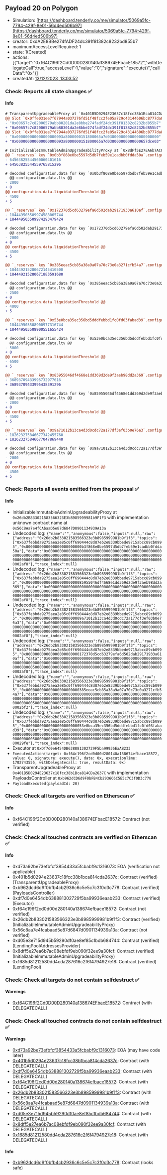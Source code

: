 ## Payload 20 on Polygon

- Simulation: [https://dashboard.tenderly.co/me/simulator/5069a5fc-7794-429f-8e01-56d4ed506b97](https://dashboard.tenderly.co/me/simulator/5069a5fc-7794-429f-8e01-56d4ed506b97)
- creator: 0xdA2E8BBe274fADF24dc391f81382c8232bd855b7
- maximumAccessLevelRequired: 1
- state: 1(Created)
- actions: [{"target":"0xf64C196f2Cd0D00D280140a138674EFbacE18572","withDelegateCall":true,"accessLevel":1,"value":"0","signature":"execute()","callData":"0x"}]
- createdAt: [13/12/2023, 13:03:52](https://polygonscan.com/tx/0x46405e44ca3184b846a9d62492e9be2983f3e28fa93ddc5450813104d0c831ab)

### Check: Reports all state changes :white_check_mark:

#### Info


```diff
# TransparentUpgradeableProxy at `0x401B5D0294E23637c18fcc38b1Bca814CDa2637C` with implementation PayloadsController at `0xb962dCD6d9F0bFB4Cb2936C6C5E5c7C3f0D3c778`
@@ Slot `0x0ffe031ee7f67944a037276fd51f48fcc2fe05a729c43144606bc8777da8014f` @@
- "0x00657c7c82006579abb80201da2e8bbe274fadf24dc391f81382c8232bd855b7"
+ "0x00657c7c82006579abb80301da2e8bbe274fadf24dc391f81382c8232bd855b7"
@@ Slot `0x0ffe031ee7f67944a037276fd51f48fcc2fe05a729c43144606bc8777da80150` @@
- "0x000000000000000000093a8000000151800065a7d03800000000000000000000"
+ "0x000000000000000000093a8000000151800065a7d038000000000000657dce03"
```

```diff
# InitializableImmutableAdminUpgradeabilityProxy at `0x8dFf5E27EA6b7AC08EbFdf9eB090F32ee9a30fcf` with implementation LendingPool at `0x1685D81212580DD4cDA287616C2f6F4794927e18`
@@ `_reserves` key `0x0b3f868e0be5597d5db7feb59e1cadbb0fdda50a`.configuration.data @@
- 64563825544560060401616
+ 64563825544559765815296

# decoded configuration.data for key `0x0b3f868e0be5597d5db7feb59e1cadbb0fdda50a` (symbol: SUSHI)
  @@ configuration.data.ltv @@
- 2000
+ 0
@@ configuration.data.liquidationThreshold @@
- 4500
+ 5

@@ `_reserves` key `0x172370d5cd63279efa6d502dab29171933a610af`.configuration.data @@
- 184449503509974588065744
+ 184449503509974293479424

# decoded configuration.data for key `0x172370d5cd63279efa6d502dab29171933a610af` (symbol: CRV)
  @@ configuration.data.ltv @@
- 2000
+ 0
@@ configuration.data.liquidationThreshold @@
- 4500
+ 5

@@ `_reserves` key `0x385eeac5cb85a38a9a07a70c73e0a3271cfb54a7`.configuration.data @@
- 184449215280672145410500
+ 184449215280671883591680

# decoded configuration.data for key `0x385eeac5cb85a38a9a07a70c73e0a3271cfb54a7` (symbol: GHST)
  @@ configuration.data.ltv @@
- 2500
+ 0
@@ configuration.data.liquidationThreshold @@
- 4000
+ 5

@@ `_reserves` key `0x53e0bca35ec356bd5dddfebbd1fc0fd03fabad39`.configuration.data @@
- 184449503508900977316744
+ 184449503508900551655424

# decoded configuration.data for key `0x53e0bca35ec356bd5dddfebbd1fc0fd03fabad39` (symbol: LINK)
  @@ configuration.data.ltv @@
- 5000
+ 0
@@ configuration.data.liquidationThreshold @@
- 6500
+ 5

@@ `_reserves` key `0x85955046df4668e1dd369d2de9f3aeb98dd2a369`.configuration.data @@
- 36893709433995732977616
+ 36893709433995438391296

# decoded configuration.data for key `0x85955046df4668e1dd369d2de9f3aeb98dd2a369` (symbol: DPI)
  @@ configuration.data.ltv @@
- 2000
+ 0
@@ configuration.data.liquidationThreshold @@
- 4500
+ 5

@@ `_reserves` key `0x9a71012b13ca4d3d0cdc72a177df3ef03b0e76a3`.configuration.data @@
- 182623275846677342455760
+ 182623275846677047869440

# decoded configuration.data for key `0x9a71012b13ca4d3d0cdc72a177df3ef03b0e76a3` (symbol: BAL)
  @@ configuration.data.ltv @@
- 2000
+ 0
@@ configuration.data.liquidationThreshold @@
- 4500
+ 5

```


### Check: Reports all events emitted from the proposal :white_check_mark:

#### Info

- InitializableImmutableAdminUpgradeabilityProxy at `0x26db2B833021583566323E3b8985999981b9F1F3` with implementation unknown contract name at `0x56C8Aa7e4fCAbaaD5e87d6847D0901134939A13a`
- Undecoded log: `{"name":"","anonymous":false,"inputs":null,"raw":{"address":"0x26db2b833021583566323e3b8985999981b9f1f3","topics":["0x637febbda9275aea2e85c0ff690444c8d87eb2e8339bbede9715abcc89cb0995","0x0000000000000000000000000b3f868e0be5597d5db7feb59e1cadbb0fdda50a"],"data":"0x000000000000000000000000000000000000000000000000000000000000000000000000000000000000000000000000000000000000000000000000000000050000000000000000000000000000000000000000000000000000000000002af8"},"trace_index":null}`
- Undecoded log: `{"name":"","anonymous":false,"inputs":null,"raw":{"address":"0x26db2b833021583566323e3b8985999981b9f1f3","topics":["0x637febbda9275aea2e85c0ff690444c8d87eb2e8339bbede9715abcc89cb0995","0x00000000000000000000000085955046df4668e1dd369d2de9f3aeb98dd2a369"],"data":"0x000000000000000000000000000000000000000000000000000000000000000000000000000000000000000000000000000000000000000000000000000000050000000000000000000000000000000000000000000000000000000000002af8"},"trace_index":null}`
- Undecoded log: `{"name":"","anonymous":false,"inputs":null,"raw":{"address":"0x26db2b833021583566323e3b8985999981b9f1f3","topics":["0x637febbda9275aea2e85c0ff690444c8d87eb2e8339bbede9715abcc89cb0995","0x0000000000000000000000009a71012b13ca4d3d0cdc72a177df3ef03b0e76a3"],"data":"0x000000000000000000000000000000000000000000000000000000000000000000000000000000000000000000000000000000000000000000000000000000050000000000000000000000000000000000000000000000000000000000002af8"},"trace_index":null}`
- Undecoded log: `{"name":"","anonymous":false,"inputs":null,"raw":{"address":"0x26db2b833021583566323e3b8985999981b9f1f3","topics":["0x637febbda9275aea2e85c0ff690444c8d87eb2e8339bbede9715abcc89cb0995","0x000000000000000000000000172370d5cd63279efa6d502dab29171933a610af"],"data":"0x000000000000000000000000000000000000000000000000000000000000000000000000000000000000000000000000000000000000000000000000000000050000000000000000000000000000000000000000000000000000000000002af8"},"trace_index":null}`
- Undecoded log: `{"name":"","anonymous":false,"inputs":null,"raw":{"address":"0x26db2b833021583566323e3b8985999981b9f1f3","topics":["0x637febbda9275aea2e85c0ff690444c8d87eb2e8339bbede9715abcc89cb0995","0x000000000000000000000000385eeac5cb85a38a9a07a70c73e0a3271cfb54a7"],"data":"0x000000000000000000000000000000000000000000000000000000000000000000000000000000000000000000000000000000000000000000000000000000050000000000000000000000000000000000000000000000000000000000002bf2"},"trace_index":null}`
- Undecoded log: `{"name":"","anonymous":false,"inputs":null,"raw":{"address":"0x26db2b833021583566323e3b8985999981b9f1f3","topics":["0x637febbda9275aea2e85c0ff690444c8d87eb2e8339bbede9715abcc89cb0995","0x00000000000000000000000053e0bca35ec356bd5dddfebbd1fc0fd03fabad39"],"data":"0x0000000000000000000000000000000000000000000000000000000000000000000000000000000000000000000000000000000000000000000000000000000500000000000000000000000000000000000000000000000000000000000029fe"},"trace_index":null}`
- Executor at `0xDf7d0e6454DB638881302729F5ba99936EaAB233`
- `ExecutedAction(target: 0xf64c196f2cd0d00d280140a138674efbace18572, value: 0, signature: execute(), data: 0x, executionTime: 1702743555, withDelegatecall: true, resultData: 0x)`
- TransparentUpgradeableProxy at `0x401B5D0294E23637c18fcc38b1Bca814CDa2637C` with implementation PayloadsController at `0xb962dCD6d9F0bFB4Cb2936C6C5E5c7C3f0D3c778`
- `PayloadExecuted(payloadId: 20)`

### Check: Check all targets are verified on Etherscan :white_check_mark:

#### Info

- 0xf64C196f2Cd0D00D280140a138674EFbacE18572: Contract (not verified)

### Check: Check all touched contracts are verified on Etherscan :white_check_mark:

#### Info

- 0xd73a92be73efbfcf3854433a5fcbabf9c1316073: EOA (verification not applicable)
- 0x401b5d0294e23637c18fcc38b1bca814cda2637c: Contract (verified) (TransparentUpgradeableProxy)
- 0xb962dcd6d9f0bfb4cb2936c6c5e5c7c3f0d3c778: Contract (verified) (PayloadsController)
- 0xdf7d0e6454db638881302729f5ba99936eaab233: Contract (verified) (Executor)
- 0xf64c196f2cd0d00d280140a138674efbace18572: Contract (not verified)
- 0x26db2b833021583566323e3b8985999981b9f1f3: Contract (verified) (InitializableImmutableAdminUpgradeabilityProxy)
- 0x56c8aa7e4fcabaad5e87d6847d0901134939a13a: Contract (not verified)
- 0xd05e3e715d945b59290df0ae8ef85c1bdb684744: Contract (verified) (LendingPoolAddressesProvider)
- 0x8dff5e27ea6b7ac08ebfdf9eb090f32ee9a30fcf: Contract (verified) (InitializableImmutableAdminUpgradeabilityProxy)
- 0x1685d81212580dd4cda287616c2f6f4794927e18: Contract (verified) (LendingPool)

### Check: Check all targets do not contain selfdestruct :white_check_mark:

#### Warnings

- [0xf64C196f2Cd0D00D280140a138674EFbacE18572](https://polygonscan.com/address/0xf64C196f2Cd0D00D280140a138674EFbacE18572): Contract (with DELEGATECALL)

### Check: Check all touched contracts do not contain selfdestruct :white_check_mark:

#### Warnings

- [0xd73a92be73efbfcf3854433a5fcbabf9c1316073](https://polygonscan.com/address/0xd73a92be73efbfcf3854433a5fcbabf9c1316073): EOA (may have code later)
- [0x401b5d0294e23637c18fcc38b1bca814cda2637c](https://polygonscan.com/address/0x401b5d0294e23637c18fcc38b1bca814cda2637c): Contract (with DELEGATECALL)
- [0xdf7d0e6454db638881302729f5ba99936eaab233](https://polygonscan.com/address/0xdf7d0e6454db638881302729f5ba99936eaab233): Contract (with DELEGATECALL)
- [0xf64c196f2cd0d00d280140a138674efbace18572](https://polygonscan.com/address/0xf64c196f2cd0d00d280140a138674efbace18572): Contract (with DELEGATECALL)
- [0x26db2b833021583566323e3b8985999981b9f1f3](https://polygonscan.com/address/0x26db2b833021583566323e3b8985999981b9f1f3): Contract (with DELEGATECALL)
- [0x56c8aa7e4fcabaad5e87d6847d0901134939a13a](https://polygonscan.com/address/0x56c8aa7e4fcabaad5e87d6847d0901134939a13a): Contract (with DELEGATECALL)
- [0xd05e3e715d945b59290df0ae8ef85c1bdb684744](https://polygonscan.com/address/0xd05e3e715d945b59290df0ae8ef85c1bdb684744): Contract (with DELEGATECALL)
- [0x8dff5e27ea6b7ac08ebfdf9eb090f32ee9a30fcf](https://polygonscan.com/address/0x8dff5e27ea6b7ac08ebfdf9eb090f32ee9a30fcf): Contract (with DELEGATECALL)
- [0x1685d81212580dd4cda287616c2f6f4794927e18](https://polygonscan.com/address/0x1685d81212580dd4cda287616c2f6f4794927e18): Contract (with DELEGATECALL)

#### Info

- [0xb962dcd6d9f0bfb4cb2936c6c5e5c7c3f0d3c778](https://polygonscan.com/address/0xb962dcd6d9f0bfb4cb2936c6c5e5c7c3f0d3c778): Contract (looks safe)

